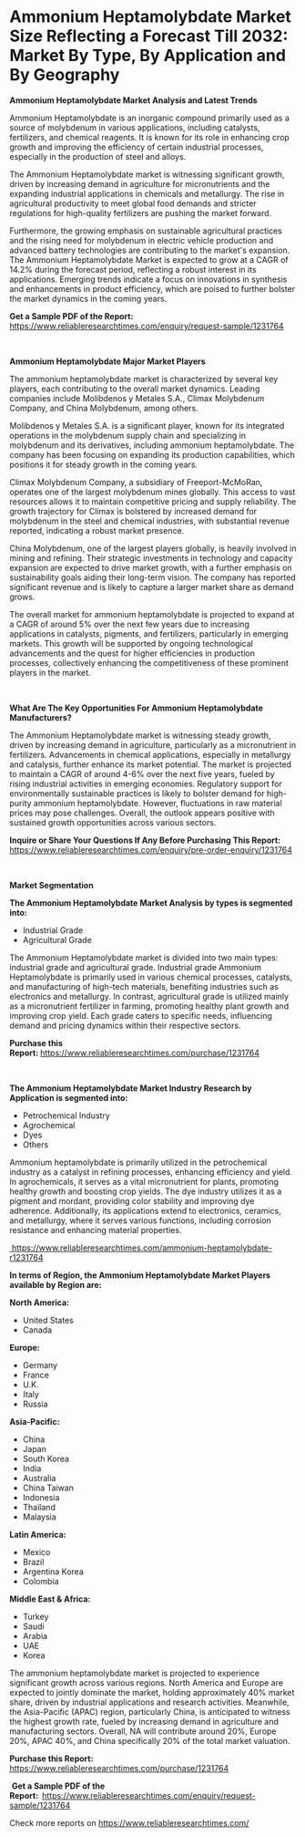<p><h1>Ammonium Heptamolybdate Market Size Reflecting a Forecast Till 2032: Market By Type, By Application and By Geography</h1></p><p><strong>Ammonium Heptamolybdate Market Analysis and Latest Trends</strong></p>
<p><p>Ammonium Heptamolybdate is an inorganic compound primarily used as a source of molybdenum in various applications, including catalysts, fertilizers, and chemical reagents. It is known for its role in enhancing crop growth and improving the efficiency of certain industrial processes, especially in the production of steel and alloys. </p><p>The Ammonium Heptamolybdate market is witnessing significant growth, driven by increasing demand in agriculture for micronutrients and the expanding industrial applications in chemicals and metallurgy. The rise in agricultural productivity to meet global food demands and stricter regulations for high-quality fertilizers are pushing the market forward. </p><p>Furthermore, the growing emphasis on sustainable agricultural practices and the rising need for molybdenum in electric vehicle production and advanced battery technologies are contributing to the market's expansion. The Ammonium Heptamolybdate Market is expected to grow at a CAGR of 14.2% during the forecast period, reflecting a robust interest in its applications. Emerging trends indicate a focus on innovations in synthesis and enhancements in product efficiency, which are poised to further bolster the market dynamics in the coming years.</p></p>
<p><strong>Get a Sample PDF of the Report:&nbsp;</strong> <a href="https://www.reliableresearchtimes.com/enquiry/request-sample/1231764?utm_campaign=3386&utm_medium=2&utm_source=Github&utm_content=ia&utm_term=02042025&utm_id=ammonium-heptamolybdate">https://www.reliableresearchtimes.com/enquiry/request-sample/1231764</a></p>
<p>&nbsp;</p>
<p><strong>Ammonium Heptamolybdate Major Market Players</strong></p>
<p><p>The ammonium heptamolybdate market is characterized by several key players, each contributing to the overall market dynamics. Leading companies include Molibdenos y Metales S.A., Climax Molybdenum Company, and China Molybdenum, among others.</p><p>Molibdenos y Metales S.A. is a significant player, known for its integrated operations in the molybdenum supply chain and specializing in molybdenum and its derivatives, including ammonium heptamolybdate. The company has been focusing on expanding its production capabilities, which positions it for steady growth in the coming years.</p><p>Climax Molybdenum Company, a subsidiary of Freeport-McMoRan, operates one of the largest molybdenum mines globally. This access to vast resources allows it to maintain competitive pricing and supply reliability. The growth trajectory for Climax is bolstered by increased demand for molybdenum in the steel and chemical industries, with substantial revenue reported, indicating a robust market presence.</p><p>China Molybdenum, one of the largest players globally, is heavily involved in mining and refining. Their strategic investments in technology and capacity expansion are expected to drive market growth, with a further emphasis on sustainability goals aiding their long-term vision. The company has reported significant revenue and is likely to capture a larger market share as demand grows.</p><p>The overall market for ammonium heptamolybdate is projected to expand at a CAGR of around 5% over the next few years due to increasing applications in catalysts, pigments, and fertilizers, particularly in emerging markets. This growth will be supported by ongoing technological advancements and the quest for higher efficiencies in production processes, collectively enhancing the competitiveness of these prominent players in the market.</p></p>
<p>&nbsp;</p>
<p><strong>What Are The Key Opportunities For Ammonium Heptamolybdate Manufacturers?</strong></p>
<p><p>The Ammonium Heptamolybdate market is witnessing steady growth, driven by increasing demand in agriculture, particularly as a micronutrient in fertilizers. Advancements in chemical applications, especially in metallurgy and catalysis, further enhance its market potential. The market is projected to maintain a CAGR of around 4-6% over the next five years, fueled by rising industrial activities in emerging economies. Regulatory support for environmentally sustainable practices is likely to bolster demand for high-purity ammonium heptamolybdate. However, fluctuations in raw material prices may pose challenges. Overall, the outlook appears positive with sustained growth opportunities across various sectors.</p></p>
<p><strong>Inquire or Share Your Questions If Any Before Purchasing This Report:</strong> <a href="https://www.reliableresearchtimes.com/enquiry/pre-order-enquiry/1231764?utm_campaign=3386&utm_medium=2&utm_source=Github&utm_content=ia&utm_term=02042025&utm_id=ammonium-heptamolybdate">https://www.reliableresearchtimes.com/enquiry/pre-order-enquiry/1231764</a></p>
<p>&nbsp;</p>
<p><strong>Market Segmentation</strong></p>
<p><strong>The Ammonium Heptamolybdate Market Analysis by types is segmented into:</strong></p>
<p><ul><li>Industrial Grade</li><li>Agricultural Grade</li></ul></p>
<p><p>The Ammonium Heptamolybdate market is divided into two main types: industrial grade and agricultural grade. Industrial grade Ammonium Heptamolybdate is primarily used in various chemical processes, catalysts, and manufacturing of high-tech materials, benefiting industries such as electronics and metallurgy. In contrast, agricultural grade is utilized mainly as a micronutrient fertilizer in farming, promoting healthy plant growth and improving crop yield. Each grade caters to specific needs, influencing demand and pricing dynamics within their respective sectors.</p></p>
<p><strong>Purchase this Report:&nbsp;</strong><a href="https://www.reliableresearchtimes.com/purchase/1231764?utm_campaign=3386&utm_medium=2&utm_source=Github&utm_content=ia&utm_term=02042025&utm_id=ammonium-heptamolybdate">https://www.reliableresearchtimes.com/purchase/1231764</a></p>
<p>&nbsp;</p>
<p><strong>The Ammonium Heptamolybdate Market Industry Research by Application is segmented into:</strong></p>
<p><ul><li>Petrochemical Industry</li><li>Agrochemical</li><li>Dyes</li><li>Others</li></ul></p>
<p><p>Ammonium heptamolybdate is primarily utilized in the petrochemical industry as a catalyst in refining processes, enhancing efficiency and yield. In agrochemicals, it serves as a vital micronutrient for plants, promoting healthy growth and boosting crop yields. The dye industry utilizes it as a pigment and mordant, providing color stability and improving dye adherence. Additionally, its applications extend to electronics, ceramics, and metallurgy, where it serves various functions, including corrosion resistance and enhancing material properties.</p></p>
<p><a href="https://www.reliableresearchtimes.com/ammonium-heptamolybdate-r1231764?utm_campaign=3386&utm_medium=2&utm_source=Github&utm_content=ia&utm_term=02042025&utm_id=ammonium-heptamolybdate">&nbsp;https://www.reliableresearchtimes.com/ammonium-heptamolybdate-r1231764</a></p>
<p><strong>In terms of Region, the Ammonium Heptamolybdate Market Players available by Region are:</strong></p>
<p>
    <p> <strong> North America: </strong>
        <ul>
            <li>United States</li>
            <li>Canada</li>
        </ul>
        </p> 
    <p> <strong> Europe: </strong>
        <ul>
            <li>Germany</li>
            <li>France</li>
            <li>U.K.</li>
            <li>Italy</li>
            <li>Russia</li>
        </ul>
        </p> 
    <p> <strong> Asia-Pacific: </strong>
        <ul>
            <li>China</li>
            <li>Japan</li>
            <li>South Korea</li>
            <li>India</li>
            <li>Australia</li>
            <li>China Taiwan</li>
            <li>Indonesia</li>
            <li>Thailand</li>
            <li>Malaysia</li>
        </ul>
        </p> 
    <p> <strong> Latin America: </strong>
        <ul>
            <li>Mexico</li>
            <li>Brazil</li>
            <li>Argentina Korea</li>
            <li>Colombia</li>
        </ul>
        </p> 
    <p> <strong> Middle East & Africa: </strong>
        <ul>
            <li>Turkey</li>
            <li>Saudi</li>
            <li>Arabia</li>
            <li>UAE</li>
            <li>Korea</li>
        </ul>
    </p>
    </p>
<p><p>The ammonium heptamolybdate market is projected to experience significant growth across various regions. North America and Europe are expected to jointly dominate the market, holding approximately 40% market share, driven by industrial applications and research activities. Meanwhile, the Asia-Pacific (APAC) region, particularly China, is anticipated to witness the highest growth rate, fueled by increasing demand in agriculture and manufacturing sectors. Overall, NA will contribute around 20%, Europe 20%, APAC 40%, and China specifically 20% of the total market valuation.</p></p>
<p><strong>Purchase this Report: </strong><a href="https://www.reliableresearchtimes.com/purchase/1231764?utm_campaign=3386&utm_medium=2&utm_source=Github&utm_content=ia&utm_term=02042025&utm_id=ammonium-heptamolybdate">https://www.reliableresearchtimes.com/purchase/1231764</a></p>
<p>&nbsp;<strong>Get a Sample PDF of the Report:&nbsp;&nbsp;</strong><a href="https://www.reliableresearchtimes.com/enquiry/request-sample/1231764?utm_campaign=3386&utm_medium=2&utm_source=Github&utm_content=ia&utm_term=02042025&utm_id=ammonium-heptamolybdate">https://www.reliableresearchtimes.com/enquiry/request-sample/1231764</a></p>
<p><strong></strong></p>
<p>Check more reports on <a href="https://www.reliableresearchtimes.com/?utm_campaign=3386&utm_medium=2&utm_source=Github&utm_content=ia&utm_term=02042025&utm_id=ammonium-heptamolybdate">https://www.reliableresearchtimes.com/</a></p>